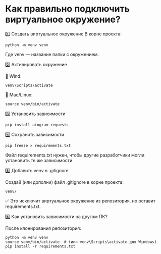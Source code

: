 # Как правильно подключить виртуальное окружение?

1️⃣ Создать виртуальное окружение
В корне проекта:

```python -m venv venv```

Где venv — название папки с окружением.

2️⃣ Активировать окружение

📌 Wind:

```venv\Scripts\activate```

📌 Mac/Linux:

```source venv/bin/activate```

3️⃣ Установить зависимости

```pip install aiogram requests```

4️⃣ Сохранить зависимости

```pip freeze > requirements.txt```

Файл requirements.txt нужен, чтобы другие разработчики могли установить те же зависимости.

5️⃣ Добавить venv в .gitignore

Создай (или дополни) файл .gitignore в корне проекта:

```venv/```

✅ Это исключит виртуальное окружение из репозитория, но оставит requirements.txt.

6️⃣ Как установить зависимости на другом ПК?

После клонирования репозитория:

```
python -m venv venv
source venv/bin/activate  # (или venv\Scripts\activate для Windows)
pip install -r requirements.txt
```
